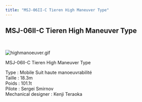 ```yaml
---
title: "MSJ-06II-C Tieren High Maneuver Type"
---
```


MSJ-06II-C Tieren High Maneuver Type
------------------------------------

 


![highmanoeuver.gif](/images/stories/saga/gundam00/mechas/lrh/highmanoeuver.gif "highmanoeuver.gif")


MSJ-06II-C Tieren High Maneuver Type


Type : Mobile Suit haute manoeuvrabilité  
Taille : 18.3m  
Poids : 101.1t   
Pilote : Sergei Smirnov   
Mechanical designer : Kenji Teraoka

